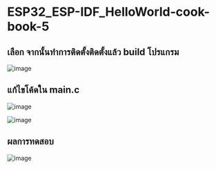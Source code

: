 # ESP32_ESP-IDF_HelloWorld-cook-book-5
 
## เลือก จากนั้นทำการติดตั้งติดตั้งแล้ว build โปรแกรม
![image](https://github.com/user-attachments/assets/16e4a3bc-5cf8-44c3-b70d-6dd96cf8ff37)



## แก้ไขโค้ดใน main.c
![image](https://github.com/user-attachments/assets/c606b0ec-c64b-46d1-aeda-50fded93e82c)

 ![image](https://github.com/user-attachments/assets/0e7ccd4e-9d79-4e38-851b-0deacfe9dfb0)

 

## ผลการทดสอบ
![image](https://github.com/user-attachments/assets/6f997cdd-bdad-4c92-8ad3-80cb8f1047e0)

 
